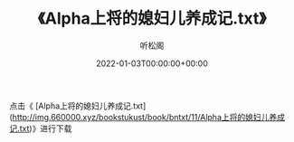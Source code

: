 ﻿---
title:  《Alpha上将的媳妇儿养成记.txt》
date:   2022-01-03T00:00:00+00:00
author: 听松阁
layout: post
permalink: /Alpha上将的媳妇儿养成记/
categories: 小说
tags: [小说]
---

点击《 [Alpha上将的媳妇儿养成记.txt](<a href="http://img.660000.xyz/bookstukust/book/bntxt/11/Alpha" target=_blank>http://img.660000.xyz/bookstukust/book/bntxt/11/Alpha上将的媳妇儿养成记.txt)》进行下载